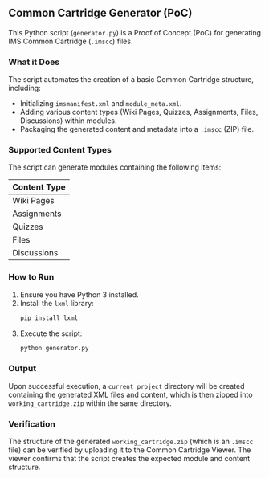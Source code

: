 ## Common Cartridge Generator (PoC)

This Python script (`generator.py`) is a Proof of Concept (PoC) for generating IMS Common Cartridge (`.imscc`) files.

### What it Does

The script automates the creation of a basic Common Cartridge structure, including:
- Initializing `imsmanifest.xml` and `module_meta.xml`.
- Adding various content types (Wiki Pages, Quizzes, Assignments, Files, Discussions) within modules.
- Packaging the generated content and metadata into a `.imscc` (ZIP) file.

### Supported Content Types

The script can generate modules containing the following items:

| Content Type |
| :----------- |
| Wiki Pages   |
| Assignments  |
| Quizzes      |
| Files        |
| Discussions  |

### How to Run

1.  Ensure you have Python 3 installed.
2.  Install the `lxml` library:
    ```bash
    pip install lxml
    ```
3.  Execute the script:
    ```bash
    python generator.py
    ```

### Output

Upon successful execution, a `current_project` directory will be created containing the generated XML files and content, which is then zipped into `working_cartridge.zip` within the same directory.

### Verification

The structure of the generated `working_cartridge.zip` (which is an `.imscc` file) can be verified by uploading it to the Common Cartridge Viewer. The viewer confirms that the script creates the expected module and content structure.
